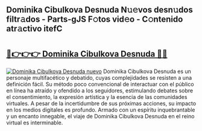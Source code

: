 ## Dominika Cibulkova Desnuda N𝚞𝚎vos desn𝚞dos filtr𝚊dos - Parts-gJS F𝚘tos vid𝚎o - C𝚘ntenido atr𝚊ctivo itefC

# <h2><a href="http://mb54c5.tromn.icu/?c=Dominika+Cibulkova+Desnuda">🔗👉👉👉 Dominika Cibulkova Desnuda 🔗🔗</a></h2>

[![Dominika Cibulkova Desnuda nuevo](https://i.imgur.com/pEAQMta.gif)](http://mb54c5.tromn.icu/?c=Dominika+Cibulkova+Desnuda)
Dominika Cibulkova Desnuda es un personaje multifacético y debatido, cuyas complejidades se resisten a una definición fácil.  Su método poco convencional de interactuar con el público en línea ha atraído y ofendido a los seguidores, estimulando debates sobre el consentimiento, la expresión artística y la esencia de las comunidades virtuales. A pesar de la incertidumbre de sus próximas acciones, su impacto en los medios digitales es profundo. Armado con un espíritu inquebrantable y un encanto innegable, el viaje de Dominika Cibulkova Desnuda en el reino virtual es interminable.
